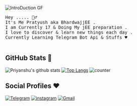 
![IntroDuction GF](https://raw.githubusercontent.com/bhardwajjEE/bhardwajjEE/main/Assets/ezgif.com-gif-maker.gif)

<pre>
Hey ..... 🙋‍♂️</br>It's Me Pratyush aka BhardwajjEE . </br>I am Currently 17 & Doing My jEE preparation .</br>I love to discover & learn new things each day . </br>Currently Learning Telegram Bot Api & Stuffs ♥️ </br> </pre>

## GitHub Stats 🌟

![Priyanshu's github stats](https://github-readme-stats.vercel.app/api?username=bhardwajjEE&theme=vue&count_private=true&show_icons=true&cache_seconds=1800)
[![Top Langs](https://github-readme-stats.vercel.app/api/top-langs/?username=bhardwajjEE&layout=compact)](https://github.com/bhardwajjEE/github-readme-stats)
![counter](https://komarev.com/ghpvc/?username=bhardwajjEE&style=flat-square)

## Social Profiles ♥️


[![Telegram](https://img.shields.io/badge/Telegram-FFFFFF?style=for-the-badge&logo=telegram&logoColor=white)](https://telegram.me/theContactRobot)
[![instagram](https://img.shields.io/badge/Instagram-FFFFFF?style=for-the-badge&logo=instagram&logoColor=white)](https://instagram.com/priyanshu_bhardwajji)
[![Gmail](https://img.shields.io/badge/Gmail-FFFFFF?style=for-the-badge&logo=gmail&logoColor=white)](mailto:itispriyanshu@gmail.com)
